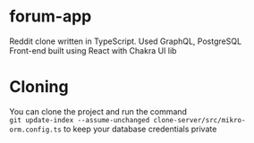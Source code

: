 # forum-app
Reddit clone written in TypeScript. Used GraphQL, PostgreSQL<br>
Front-end built using React with Chakra UI lib

# Cloning
You can clone the project and run the command<br>
```git update-index --assume-unchanged clone-server/src/mikro-orm.config.ts``` to keep your database credentials private
